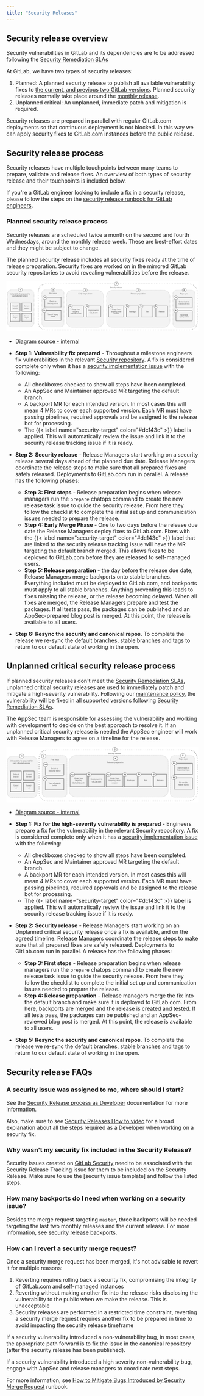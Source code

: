 ```yaml
---
title: "Security Releases"
---
```


## Security release overview

Security vulnerabilities in GitLab and its dependencies are to be addressed following the [Security Remediation SLAs]

At GitLab, we have two types of security releases:

1. Planned: A planned security release to publish all available vulnerability fixes to [the current, and previous two GitLab versions](https://docs.gitlab.com/ee/policy/maintenance.html). Planned security releases normally take place around the [monthly release](https://about.gitlab.com/releases/).
1. Unplanned critical: An unplanned, immediate patch and mitigation is required.

Security releases are prepared in parallel with regular GitLab.com deployments so that continuous deployment is not blocked. In this way we can apply security fixes to GitLab.com instances before the public release.

## Security release process

Security releases have multiple touchpoints between many teams to prepare, validate and release fixes. An overview of both types of security release and their touchpoints is included below.

If you're a GitLab engineer looking to include a fix in a security release, please follow the steps on the [security release runbook for GitLab engineers](https://gitlab.com/gitlab-org/release/docs/-/blob/master/general/security/process.md#guides-by-role).

### Planned security release process

Security releases are scheduled twice a month on the second and fourth Wednesdays, around the monthly release week. These are best-effort dates and they might be subject to change.

The planned security release includes all security fixes ready at the time of release preparation. Security fixes are worked on in the mirrored GitLab security repositories to avoid revealing vulnerabilities before the release.

![Planned security release overview](security-release-overview.png)

- [Diagram source - internal](https://docs.google.com/presentation/d/1YRjA1dYCXNXp06VltDYlik1MdFyzUvaeXKk69mMPcA4/edit#slide=id.g1597ba158b2_0_0)

- **Step 1: Vulnerability fix prepared** - Throughout a milestone engineers fix vulnerabilities in the relevant [Security repository](https://gitlab.com/gitlab-org/security/). A fix is considered complete only when it has a [security implementation issue] with the following:
    - All checkboxes checked to show all steps have been completed.
    - An AppSec and Maintainer approved MR targeting the default branch.
    - A backport MR for each intended version. In most cases this will mean 4 MRs to cover each supported version. Each MR must have passing pipelines, required approvals and be assigned to the release bot for processing.
    - The {{< label name="security-target" color="#dc143c" >}} label is applied. This will automatically review the issue and link it to the security release tracking issue if it is ready.
- **Step 2: Security release** - Release Managers start working on a security release several days ahead of the planned due date.
Release Managers coordinate the release steps to make sure that all prepared fixes are safely released. Deployments to GitLab.com run in parallel. A release has the following phases:
    - **Step 3: First steps** - Release preparation begins when release managers run the `prepare` chatops command to create the new release task issue to guide the security release. From here they follow the checklist to complete the initial set up and communication issues needed to prepare the release.
    - **Step 4: Early Merge Phase** - One to two days before the release due date the Release Managers deploy fixes to GitLab.com. Fixes with the {{< label name="security-target" color="#dc143c" >}} label that are linked to the security release tracking issue will have the MR targeting the default branch merged. This allows fixes to be deployed to GitLab.com before they are released to self-managed users.
    - **Step 5: Release preparation** - the day before the release due date, Release Managers merge backports onto stable branches. Everything included must be deployed to GitLab.com, and backports must apply to all stable branches. Anything preventing this leads to fixes missing the release, or the release becoming delayed. When all fixes are merged, the Release Managers prepare and test the packages. If all tests pass, the packages can be published and an AppSec-prepared blog post is merged. At this point, the release is available to all users.
- **Step 6: Resync the security and canonical repos**. To complete the release we re-sync the default branches, stable branches and tags to return to our default state of working in the open.

## Unplanned critical security release process

If planned security releases don't meet the [Security Remediation SLAs], unplanned critical security releases are used to immediately patch and
mitigate a high-severity vulnerability. Following our [maintenance policy](https://docs.gitlab.com/ee/policy/maintenance.html), the vulnerability will be
fixed in all supported versions following [Security Remediation SLAs].

The AppSec team is responsible for assessing the vulnerability and working with development to decide on the best approach to resolve it. If an unplanned critical
security release is needed the AppSec engineer will work with Release Managers to agree on a timeline for the release.

![Unplanned critical security release overview](unplanned-critical-security-release.png)

- [Diagram source - internal](https://docs.google.com/presentation/d/1YRjA1dYCXNXp06VltDYlik1MdFyzUvaeXKk69mMPcA4/edit#slide=id.g1e9350d1d72_0_0)

- **Step 1: Fix for the high-severity vulnerability is prepared** - Engineers prepare a fix for the vulnerability in the relevant Security repository. A fix is considered complete only when it has a [security implementation issue] with the following:
    - All checkboxes checked to show all steps have been completed.
    - An AppSec and Maintainer approved MR targeting the default branch.
    - A backport MR for each intended version. In most cases this will mean 4 MRs to cover each supported version. Each MR must have passing pipelines, required approvals and be assigned to the release bot for processing.
    - The {{< label name="security-target" color="#dc143c" >}} label is applied. This will automatically review the issue and link it to the security release tracking issue if it is ready.
- **Step 2: Security release** - Release Managers start working on an Unplanned critical security release once a fix is available, and on the agreed timeline.
Release Managers coordinate the release steps to make sure that all prepared fixes are safely released. Deployments to GitLab.com run in parallel. A release has the following phases:
    - **Step 3: First steps** - Release preparation begins when release managers run the `prepare` chatops command to create the new release task issue to guide the security release. From here they follow the checklist to complete the initial set up and communication issues needed to prepare the release.
    - **Step 4: Release preparation** - Release managers merge the fix into the default branch and make sure it is deployed to GitLab.com. From here, backports are merged and the release is created and tested. If all tests pass, the packages can be published and an AppSec-reviewed blog post is merged. At this point, the release is available to all users.
- **Step 5: Resync the security and canonical repos**. To complete the release we re-sync the default branches, stable branches and tags to return to our default state of working in the open.

## Security release FAQs

### A security issue was assigned to me, where should I start?

See the [Security Release process as Developer] documentation for more information.

Also, make sure to see [Security Releases How to video] for a broad explanation about all the steps required as a Developer when working on a security fix.

### Why wasn't my security fix included in the Security Release?

Security issues created on [GitLab Security] need to be associated with the Security Release Tracking issue for them to be included on the Security
Release. Make sure to use the [security issue template] and follow the listed steps.

### How many backports do I need when working on a security issue?

Besides the merge request targeting `master`, three backports will be needed targeting the last two monthly releases and the current release.
For more information, see [security release backports].

### How can I revert a security merge request?

Once a security merge request has been merged, it's not advisable to revert it for multiple reasons:

1. Reverting requires rolling back a security fix, compromising the integrity of GitLab.com and self-managed instances
1. Reverting without making another fix into the release risks disclosing the vulnerability to the public when we make the release.
   This is unacceptable
1. Security releases are performed in a restricted time constraint, reverting a security merge request requires another fix to be
   prepared in time to avoid impacting the security release timeframe

If a security vulnerability introduced a non-vulnerability bug, in most cases, the appropriate path forward is to fix the issue in the canonical repository (after the security release has been published).

If a security vulnerability introduced a high severity non-vulnerability bug, engage with AppSec and release managers to coordinate next steps.

For more information, see [How to Mitigate Bugs Introduced by Security Merge Request] runbook.

[security release backports]: https://gitlab.com/gitlab-org/release/docs/-/blob/master/general/security/developer.md#backports
[GitLab Security]: https://gitlab.com/gitlab-org/security/
[Security Releases How to video]: https://www.youtube.com/watch?v=ixtUDxM3nWA
[Security Release process as Developer]: https://gitlab.com/gitlab-org/release/docs/-/blob/master/general/security/developer.md
[security implementation issue]: https://gitlab.com/gitlab-org/release/docs/-/blob/master/general/security/process.md#terminology
[How to Mitigate Bugs Introduced by Security Merge Request]: https://gitlab.com/gitlab-org/release/docs/-/blob/master/general/security/bugs_introduced_by_security_merge_request.md
[Security Remediation SLAs]: https://handbook.gitlab.com/handbook/security/threat-management/vulnerability-management/#remediation-slas

